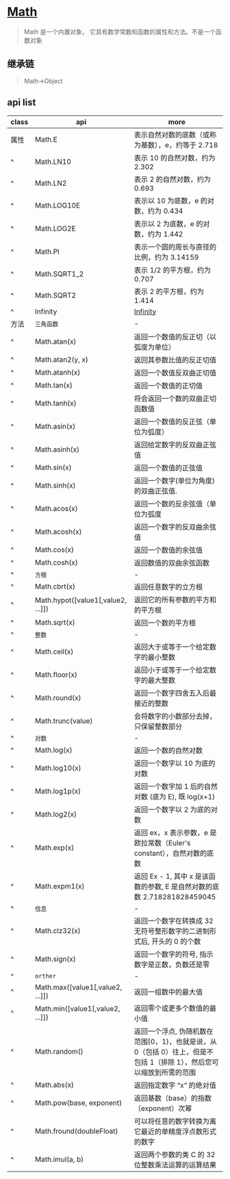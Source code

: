 # [Math](https://developer.mozilla.org/zh-CN/docs/Web/JavaScript/Reference/Global_Objects/Math)

> Math 是一个内置对象， 它具有数学常数和函数的属性和方法。不是一个函数对象

## 继承链

> Math->Object

## api list

| class | api                                | more                                                                                                                 |
| ----- | ---------------------------------- | -------------------------------------------------------------------------------------------------------------------- |
| 属性  | Math.E                             | 表示自然对数的底数（或称为基数），e，约等于 2.718                                                                    |
| ^     | Math.LN10                          | 表示 10 的自然对数，约为 2.302                                                                                       |
| ^     | Math.LN2                           | 表示 2 的自然对数，约为 0.693                                                                                        |
| ^     | Math.LOG10E                        | 表示以 10 为底数，e 的对数，约为 0.434                                                                               |
| ^     | Math.LOG2E                         | 表示以 2 为底数，e 的对数，约为 1.442                                                                                |
| ^     | Math.PI                            | 表示一个圆的周长与直径的比例，约为 3.14159                                                                           |
| ^     | Math.SQRT1_2                       | 表示 1/2 的平方根，约为 0.707                                                                                        |
| ^     | Math.SQRT2                         | 表示 2 的平方根，约为 1.414                                                                                          |
| ^     | Infinity                           | [Infinity](https://developer.mozilla.org/zh-CN/docs/Web/JavaScript/Reference/Global_Objects/Infinity)                |
| 方法  | `三角函数`                         | -                                                                                                                    |
| ^     | Math.atan(x)                       | 返回一个数值的反正切（以弧度为单位）                                                                                 |
| ^     | Math.atan2(y, x)                   | 返回其参数比值的反正切值                                                                                             |
| ^     | Math.atanh(x)                      | 返回一个数值反双曲正切值                                                                                             |
| ^     | Math.tan(x)                        | 返回一个数值的正切值                                                                                                 |
| ^     | Math.tanh(x)                       | 将会返回一个数的双曲正切函数值                                                                                       |
| ^     | Math.asin(x)                       | 返回一个数值的反正弦（单位为弧度）                                                                                   |
| ^     | Math.asinh(x)                      | 返回给定数字的反双曲正弦值                                                                                           |
| ^     | Math.sin(x)                        | 返回一个数值的正弦值                                                                                                 |
| ^     | Math.sinh(x)                       | 返回一个数字(单位为角度)的双曲正弦值.                                                                                |
| ^     | Math.acos(x)                       | 返回一个数的反余弦值（单位为弧度                                                                                     |
| ^     | Math.acosh(x)                      | 返回一个数字的反双曲余弦值                                                                                           |
| ^     | Math.cos(x)                        | 返回一个数值的余弦值                                                                                                 |
| ^     | Math.cosh(x)                       | 返回数值的双曲余弦函数                                                                                               |
| ^     | `方根`                             | -                                                                                                                    |
| ^     | Math.cbrt(x)                       | 返回任意数字的立方根                                                                                                 |
| ^     | Math.hypot([value1[,value2, ...]]) | 返回它的所有参数的平方和的平方根                                                                                     |
| ^     | Math.sqrt(x)                       | 返回一个数的平方根                                                                                                   |
| ^     | `整数`                             | -                                                                                                                    |
| ^     | Math.ceil(x)                       | 返回大于或等于一个给定数字的最小整数                                                                                 |
| ^     | Math.floor(x)                      | 返回小于或等于一个给定数字的最大整数                                                                                 |
| ^     | Math.round(x)                      | 返回一个数字四舍五入后最接近的整数                                                                                   |
| ^     | Math.trunc(value)                  | 会将数字的小数部分去掉，只保留整数部分                                                                               |
| ^     | `对数`                             | -                                                                                                                    |
| ^     | Math.log(x)                        | 返回一个数的自然对数                                                                                                 |
| ^     | Math.log10(x)                      | 返回一个数字以 10 为底的对数                                                                                         |
| ^     | Math.log1p(x)                      | 返回一个数字加 1 后的自然对数 (底为 E), 既 log(x+1)                                                                  |
| ^     | Math.log2(x)                       | 返回一个数字以 2 为底的对数                                                                                          |
| ^     | Math.exp(x)                        | 返回 ex，x 表示参数，e 是欧拉常数（Euler's constant），自然对数的底数                                                |
| ^     | Math.expm1(x)                      | 返回 Ex - 1, 其中 x 是该函数的参数, E 是自然对数的底数 2.718281828459045                                             |
| ^     | `信息`                             | -                                                                                                                    |
| ^     | Math.clz32(x)                      | 返回一个数字在转换成 32 无符号整形数字的二进制形式后, 开头的 0 的个数                                                |
| ^     | Math.sign(x)                       | 返回一个数字的符号, 指示数字是正数，负数还是零                                                                       |
| ^     | `orther`                           | -                                                                                                                    |
| ^     | Math.max([value1[,value2, ...]])   | 返回一组数中的最大值                                                                                                 |
| ^     | Math.min([value1[,value2, ...]])   | 返回零个或更多个数值的最小值                                                                                         |
| ^     | Math.random()                      | 返回一个浮点, 伪随机数在范围[0，1)，也就是说，从 0（包括 0）往上，但是不包括 1（排除 1），然后您可以缩放到所需的范围 |
| ^     | Math.abs(x)                        | 返回指定数字 “x“ 的绝对值                                                                                            |
| ^     | Math.pow(base, exponent)           | 返回基数（base）的指数（exponent）次幂                                                                               |
| ^     | Math.fround(doubleFloat)           | 可以将任意的数字转换为离它最近的单精度浮点数形式的数字                                                               |
| ^     | Math.imul(a, b)                    | 返回两个参数的类 C 的 32 位整数乘法运算的运算结果                                                                    |
